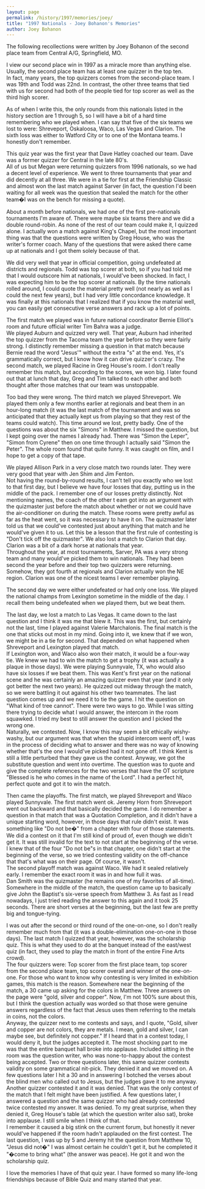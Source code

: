 ```yaml
---
layout: page
permalink: /history/1997/memories/joey/
title: "1997 Nationals - Joey Bohanon's Memories"
author: Joey Bohanon
---
```


The following recollections were written by Joey Bohanon of the second place team from Central A/G, Springfield, MO.

I view our second place win in 1997 as a miracle more than anything else.  Usually, the second place team has at least one quizzer in the top ten.  
In fact, many years, the top quizzers comes from the second-place team.  I was 19th and Todd was 22nd.  In contrast, the other three teams 
that tied with us for second had both of the people tied for top scorer as well as the third high scorer.  

As of when I write this, the only rounds from this nationals listed in the history section are 1 through 5, so I will have a bit of a hard 
time remembering who we played when.  I can say that five of the six teams we lost to were: Shreveport, Oskaloosa, Waco, Las Vegas 
and Clarion.  The sixth loss was either to Watford City or to one of the Montana teams.  I honestly don't remember.

This quiz year was the first year that Dave Hatley coached our team.  Dave was a former quizzer for Central in the late 80's.  
All of us but Megan were returning quizzers from 1996 nationals, so we had a decent level of experience.  We went to three 
tournaments that year and did decently at all three.  We were in a tie for first at the Friendship Classic and almost won the last 
match against Sarver (in fact, the question I'd been waiting for all week was the question that sealed the match 
for the other team�I was on the bench for missing a quote).

About a month before nationals, we had one of the first pre-nationals tournaments I'm aware of.  There were maybe six teams 
there and we did a double round-robin.  As none of the rest of our team could make it, I quizzed alone.  I actually won a match 
against King's Chapel, but the most important thing was that the questions were written by Greg House, who was the writer's 
former coach.  Many of the questions that were asked there came up at nationals and I got them solely because of that.

We did very well that year in official competition, going undefeated at districts and regionals.  Todd was top scorer at both, so 
if you had told me that I would outscore him at nationals, I would've been shocked.  In fact, I was expecting him to be the top 
scorer at nationals.  By the time nationals rolled around, I could quote the material pretty well (not nearly as well as I could 
the next few years), but I had very little concordance knowledge.  It was finally at this nationals that I realized that if you know 
the material well, you can easily get consecutive verse answers and rack up a lot of points.

The first match we played was in future national coordinator Bernie Elliot's room and future official writer Tim Bahra was a judge.  
We played Auburn and quizzed very well.  That year, Auburn had inherited the top quizzer from the Tacoma team the year before 
so they were fairly strong.  I distinctly remember missing a question in that match because Bernie read the word "Jesus'" without the 
extra "s" at the end.  Yes, it's grammatically correct, but I know how it can drive quizzer's crazy.  The second match, we played 
Racine in Greg House's room.  I don't really remember this match, but according to the scores, we won big.  I later found out that 
at lunch that day, Greg and Tim talked to each other and both thought after those matches that our team was unstoppable.

Too bad they were wrong.  The third match we played Shreveport.  We played them only a few months earlier at regionals and beat 
them in an hour-long match (it was the last match of the tournament and was so anticipated that they actually kept us from playing 
so that they rest of the teams could watch).  This time around we lost, pretty badly.  One of the questions was about the six "Simons" 
in Matthew.  I missed the question, but I kept going over the names I already had.  There was "Simon the Leper", "Simon from Cyrene" 
then on one time through I actually said "Simon the Peter".  The whole room found that quite funny.  It was caught on film, and I hope 
to get a copy of that tape.

We played Allison Park in a very close match two rounds later.  They were very good that year with Jen Shim and Jim Fenton.  
Not having the round-by-round results, I can't tell you exactly who we lost to that first day, but I believe we have four losses that day, 
putting us in the middle of the pack.  I remember one of our losses pretty distinctly.  Not mentioning names, the coach of the other t
eam got into an argument with the quizmaster just before the match about whether or not we could have the air-conditioner on during 
the match.  These rooms were pretty awful as far as the heat went, so it was necessary to have it on.  The quizmaster later told us that 
we could've contested just about anything that match and he would've given it to us.  Let this be a lesson that the first rule of contesting 
is "Don't tick off the quizmaster".  We also lost a match to Clarion that day.  Clarion was a bit of a dark horse at nationals that year.  
Throughout the year, at most tournaments, Sarver, PA was a very strong team and many would've picked them to win nationals.  They 
had been second the year before and their top two quizzers were returning.  Somehow, they got fourth at regionals and Clarion actually 
won the NE region.  Clarion was one of the nicest teams I ever remember playing.

The second day we were either undefeated or had only one loss.  We played the national champs from Lexington sometime in the middle 
of the day.  I recall them being undefeated when we played them, but we beat them.  

The last day, we lost a match to Las Vegas.  It came down to the last question and I think it was me that blew it.  This was the first, but 
certainly not the last, time I played against Valerie Marchalonis.  The final match is the one that sticks out most in my mind.  Going into it, 
we knew that if we won, we might be in a tie for second.  That depended on what happened when Shreveport and Lexington played that match.  
If Lexington won, and Waco also won their match, it would be a four-way tie.  We knew we had to win the match to get a trophy (it was 
actually a plaque in those days).  We were playing Sunnyvale, TX, who would also have six losses if we beat them.  This was Kent's first 
year on the national scene and he was certainly an amazing quizzer even that year (and it only got better the next two years).  He quizzed out 
midway through the match, so we were battling it out against his other two teammates.  The last question comes up and we need it to tie
the game.  I hit the question on "What kind of tree cannot".  There were two ways to go.  While I was sitting there trying to decide 
what I would answer, the intercom in the room squawked.  I tried my best to still answer the question and I picked the wrong one.  
Naturally, we contested.  Now, I know this may seem a bit ethically wishy-washy, but our argument was that when the stupid intercom 
went off, I was in the process of deciding what to answer and there was no way of knowing whether that's the one I would've picked had 
it not gone off.  I think Kent is still a little perturbed that they gave us the contest.  Anyway, we got the substitute question and went into 
overtime.  The question was to quote and give the complete references for the two verses that have the OT scripture "Blessed is he who 
comes in the name of the Lord".  I had a perfect hit, perfect quote and got it to win the match.

Then came the playoffs.  The first match, we played Shreveport and Waco played Sunnyvale.  The first match went ok.  Jeremy Horn from 
Shreveport went out backward and that basically decided the game.  I do remember a question in that match that was a Quotation 
Completion, and it didn't have a unique starting word, however, in those days that rule didn't exist.  It was something like "Do not be�" 
from a chapter with four of those statements.  We did a contest on it that I'm still kind of proud of, even though we didn't get it.  It was 
still invalid for the text to not start at the beginning of the verse.  I knew that of the four "Do not be"s in that chapter, one didn't start at 
the beginning of the verse, so we tried contesting validity on the off-chance that that's what was on their page.  Of course, it wasn't.  
The second playoff match was against Waco.  We had it sealed relatively early.  I remember the exact room it was in and how full it was.  
Dan Smith was the quizmaster (he remains one of my favorites of all-time).  Somewhere in the middle of the match, the question came 
up to basically give John the Baptist's six-verse speech from Matthew 3.  As fast as I read nowadays, I just tried reading the answer to 
this again and it took 25 seconds.  There are short verses at the beginning, but the last few are pretty big and tongue-tying.

I was out after the second or third round of the one-on-one, so I don't really remember much from that (it was a double-elimination 
one-on-one in those days).  The last match I quizzed that year, however, was the scholarship quiz.  This is what they used to do 
at the banquet instead of the east/west quiz (in fact, they used to play the match in front of the entire Fine Arts crowd).  
The four quizzers were: Top scorer from the first place team, top scorer from the second place team, top scorer overall and 
winner of the one-on-one.  For those who want to know why contesting is very limited in exhibition games, this match is the 
reason.  Somewhere near the beginning of the match, a 30 came up asking for the colors in Matthew.  Three answers on the 
page were "gold, silver and copper".  Now, I'm not 100% sure about this, but I think the question actually was worded so 
that those were genuine answers regardless of the fact that Jesus uses them referring to the metals in coins, not the colors.  
Anyway, the quizzer next to me contests and says, and I quote, "Gold, silver and copper are not colors, they are metals.  I mean, 
gold and silver, I can maybe see, but definitely not copper."  If I heard that in a contest today, I would deny it, but the judges 
accepted it.  The most shocking part to me was that the entire banquet hall broke into applause.  Included sitting in the room was 
the question writer, who was none-to-happy about the contest being accepted.  Two or three questions later, this same quizzer 
contests validity on some grammatical nit-pick.  They denied it and we moved on.  A few questions later I hit a 30 and in answering 
I botched the verses about the blind men who called out to Jesus, but the judges gave it to me anyway.  Another quizzer contested 
it and it was denied.  That was the only contest of the match that I felt might have been justified.  A few questions later, I answered 
a question and the same quizzer who had already contested twice contested my answer.  It was denied.  To my great surprise, when 
they denied it, Greg House's table (at which the question writer also sat), broke into applause.  I still smile when I think of that.  
I remember it caused a big stink on the current forum, but honestly it never would've happened if the room hadn't applauded on 
the first contest.  The last question, I was up by 5 and Jeremy hit the question from Matthew 10, "Jesus did not�"  I was almost 
certain he couldn't get it, but he completed it "�come to bring what" (the answer was peace).  He got it and won the scholarship quiz.

I love the memories I have of that quiz year.  I have formed so many life-long friendships because of Bible Quiz and many started that year.